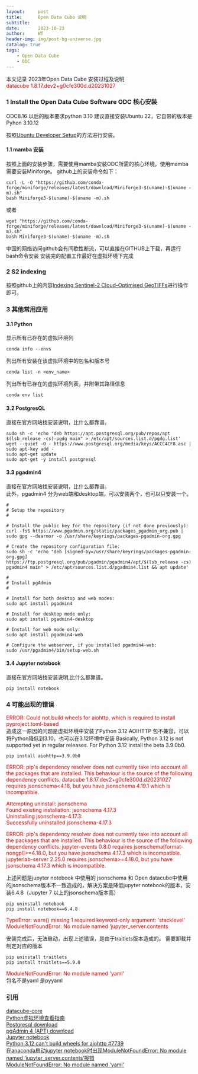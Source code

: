 ```yaml
---
layout:     post
title:      Open Data Cube 说明
subtitle:   
date:       2023-10-23
author:     WT
header-img: img/post-bg-universe.jpg
catalog: true
tags:
    - Open Data Cube  
    - ODC      
---
```

本文记录 2023年Open Data Cube 安装过程及说明  
<font color="#dd0000">datacube 1.8.17.dev2+g0cfe300d.d20231027</font>    
  
###  1 Install the Open Data Cube Software  ODC 核心安装

ODC8.16  以后的版本要求python 3.10
建议直接安装Ubuntu 22，它自带的版本是Pyhon 3.10.12



按照[Ubuntu Developer Setup](https://opendatacube.readthedocs.io/en/latest/installation/setup/ubuntu.html)的方法进行安装。
#### 1.1 mamba 安装
按照上面的安装步骤，需要使用mamba安装ODC所需的核心环境。使用mamba需要安装Miniforge。
github上的安装命令如下：
```
curl -L -O "https://github.com/conda-forge/miniforge/releases/latest/download/Miniforge3-$(uname)-$(uname -m).sh"
bash Miniforge3-$(uname)-$(uname -m).sh
```
或者
```
wget "https://github.com/conda-forge/miniforge/releases/latest/download/Miniforge3-$(uname)-$(uname -m).sh"
bash Miniforge3-$(uname)-$(uname -m).sh
```
中国的网络访问github会有间歇性断流，可以直接在GITHUB上下载，再运行bash命令安装
安装完的配置工作最好在虚拟环境下完成

### 2 S2 indexing

按照github上的内容[Indexing Sentinel-2 Cloud-Optimised GeoTIFFs](https://github.com/opendatacube/datacube-dataset-config/blob/main/sentinel-2-l2a-cogs.md)进行操作即可。



### 3 其他常用应用

#### 3.1 Python
显示所有已存在的虚拟环境列  
```
conda info --envs
```

列出所有安装在该虚拟环境中的包名和版本号
```
conda list -n <env_name>
```

列出所有已存在的虚拟环境列表，并附带其路径信息
```
conda env list
```



#### 3.2 PostgresQL
直接在官方网站找安装说明，比什么都靠谱。  
```
sudo sh -c 'echo "deb https://apt.postgresql.org/pub/repos/apt $(lsb_release -cs)-pgdg main" > /etc/apt/sources.list.d/pgdg.list'
wget --quiet -O - https://www.postgresql.org/media/keys/ACCC4CF8.asc | sudo apt-key add -
sudo apt-get update
sudo apt-get -y install postgresql
```

#### 3.3 pgadmin4
直接在官方网站找安装说明，比什么都靠谱。  
此外，pgadmin4 分为web端和desktop端，可以安装两个，也可以只安装一个。
```
#
# Setup the repository
#

# Install the public key for the repository (if not done previously):
curl -fsS https://www.pgadmin.org/static/packages_pgadmin_org.pub | sudo gpg --dearmor -o /usr/share/keyrings/packages-pgadmin-org.gpg

# Create the repository configuration file:
sudo sh -c 'echo "deb [signed-by=/usr/share/keyrings/packages-pgadmin-org.gpg] https://ftp.postgresql.org/pub/pgadmin/pgadmin4/apt/$(lsb_release -cs) pgadmin4 main" > /etc/apt/sources.list.d/pgadmin4.list && apt update'

#
# Install pgAdmin
#

# Install for both desktop and web modes:
sudo apt install pgadmin4

# Install for desktop mode only:
sudo apt install pgadmin4-desktop

# Install for web mode only: 
sudo apt install pgadmin4-web 

# Configure the webserver, if you installed pgadmin4-web:
sudo /usr/pgadmin4/bin/setup-web.sh
```
#### 3.4 Jupyter notebook 
直接在官方网站找安装说明,比什么都靠谱。  
```
pip install notebook
```




### 4 可能出现的错误

<font color="#dd0000">ERROR: Could not build wheels for aiohttp, which is required to install pyproject.toml-based</font>   
造成这一原因的问题是虚拟环境中安装了Python 3.12 AOIHTTP 包不兼容，可以将Python降低到3.10，也可以在3.12环境中安装
Basically, Python 3.12 is not supported yet in regular releases. For Python 3.12 install the beta 3.9.0b0.
```
pip install aiohttp==3.9.0b0
```
<font color="#dd0000">ERROR: pip's dependency resolver does not currently take into account all the packages that are installed. This behaviour is the source of the following dependency conflicts.
datacube 1.8.17.dev2+g0cfe300d.d20231027 requires jsonschema<4.18, but you have jsonschema 4.19.1 which is incompatible.


  Attempting uninstall: jsonschema  
    Found existing installation: jsonschema 4.17.3  
    Uninstalling jsonschema-4.17.3:  
      Successfully uninstalled jsonschema-4.17.3</font>         
          
     
      
<font color="#dd0000">ERROR: pip's dependency resolver does not currently take into account all the packages that are installed. This behaviour is the source of the following dependency conflicts.
jupyter-events 0.8.0 requires jsonschema[format-nongpl]>=4.18.0, but you have jsonschema 4.17.3 which is incompatible.
jupyterlab-server 2.25.0 requires jsonschema>=4.18.0, but you have jsonschema 4.17.3 which is incompatible.</font>

上述问题是jupyter notebook 中使用的 jsonschema 和 Open datacube中使用的jsonschema版本不一致造成的，解决方案是降低jupyter notebook的版本，安装6.4.8（Jupyter 7 以上的jsonschema版本高）
```
pip uninstall notebook
pip install notebook==6.4.8
```

<font color="#dd0000">TypeError: warn() missing 1 required keyword-only argument: 'stacklevel'</font>   
<font color="#dd0000">ModuleNotFoundError: No module named ‘jupyter_server.contents</font>   

安装完成后，无法启动，出现上述错误，是由于traitlets版本造成的。
需要卸载并制定对应的版本
```
pip uninstall traitlets
pip install traitlets==5.9.0
```

<font color="#dd0000">ModuleNotFoundError: No module named 'yaml'</font>  
包名不是yaml 是pyyaml













### 引用  
[datacube-core](https://github.com/opendatacube/datacube-core)  
[Python虚拟环境查看指南](https://www.python100.com/html/81988.html)      
[Postgresql download](https://www.postgresql.org/download/linux/ubuntu/)  
[pgAdmin 4 (APT) download](https://www.pgadmin.org/download/pgadmin-4-apt/)  
[Jupyter notebook ](https://jupyter.org/install)  
[Python 3.12 can't build wheels for aiohttp #7739](https://github.com/aio-libs/aiohttp/issues/7739)   
[在anaconda启动jupyter notebook时出现ModuleNotFoundError: No module named ‘jupyter_server.contents‘报错](https://blog.csdn.net/xiaobin_23134/article/details/133499644)  
[ModuleNotFoundError: No module named 'yaml'](https://www.jianshu.com/p/193ab4f1a33c)

